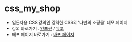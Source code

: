 # css_my_shop
- 입문자용 CSS 강의인 강력한 CSS의 '나만의 쇼핑몰' 데모 페이지
- 강의 바로가기 : [인프런](https://www.inflearn.com/course/%EA%B0%95%EB%A0%A5-css-%EC%BD%94%EB%93%9C%EC%BA%A0%ED%94%84#curriculum) / [딩코](https://letsdingco.com/home/598d2eaf-25ab-48f3-8c5e-6a7e68c1bb32)
- 배포 페이지 바로가기 : [배포 페이지](https://jooeun-k.github.io/css_my_shop/)
